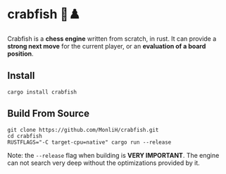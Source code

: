 # crabfish 🦀♟️

Crabfish is a **chess engine** written from scratch, in rust. 
It can provide a **strong next move** for the current player, or an **evaluation of a board position**.

## Install
```
cargo install crabfish
```

## Build From Source

```
git clone https://github.com/MonliH/crabfish.git
cd crabfish
RUSTFLAGS="-C target-cpu=native" cargo run --release
```

Note: the `--release` flag when building is **VERY IMPORTANT**.
The engine can not search very deep without the optimizations provided by it.
